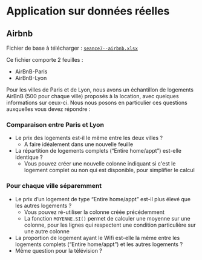 # Application sur données réelles 

## Airbnb

Fichier de base à télécharger : [`seance7--airbnb.xlsx`](seance7--airbnb.xlsx)

Ce fichier comporte 2 feuilles :
- AirBnB-Paris
- AirBnB-Lyon

Pour les villes de Paris et de Lyon, nous avons un échantillon de logements AirBnB (500 pour chaque ville) proposés à la location, avec quelques informations sur ceux-ci. Nous nous posons en particulier ces questions auxquelles vous devez répondre :

### Comparaison entre Paris et Lyon
    
- Le prix des logements est-il le même entre les deux villes ?
    - A faire idéalement dans une nouvelle feuille
- La répartition de logements complets (“Entire home/appt”) est-elle identique ?
    - Vous pouvez créer une nouvelle colonne indiquant si c'est le logement complet ou non qui est disponible, pour simplifier le calcul

### Pour chaque ville séparemment

- Le prix d’un logement de type “Entire home/appt” est-il plus élevé que les autres logements ?
    - Vous pouvez ré-utiliser la colonne créée précédemment
    - La fonction `MOYENNE.SI()` permet de calculer une moyenne sur une colonne, pour les lignes qui respectent une condition particulière sur une autre colonne
- La proportion de logement ayant le Wifi est-elle la même entre les logements complets (“Entire home/appt”) et les autres logements ?
- Même question pour la télévision ?
